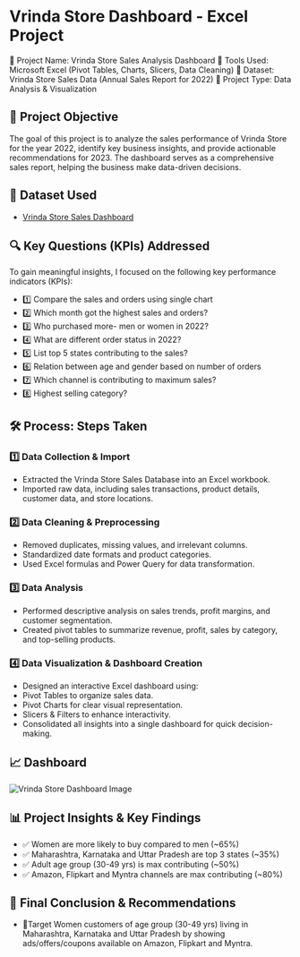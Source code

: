 # Vrinda Store Dashboard - Excel Project
📌 Project Name: Vrinda Store Sales Analysis Dashboard
📌 Tools Used: Microsoft Excel (Pivot Tables, Charts, Slicers, Data Cleaning)
📌 Dataset: Vrinda Store Sales Data (Annual Sales Report for 2022)
📌 Project Type: Data Analysis & Visualization
## 🎯 Project Objective
The goal of this project is to analyze the sales performance of Vrinda Store for the year 2022, identify key business insights, and provide actionable recommendations for 2023. The dashboard serves as a comprehensive sales report, helping the business make data-driven decisions.
## 📗 Dataset Used
- <a href="https://bit.ly/3X381ok">Vrinda Store Sales Dashboard</a>
## 🔍 Key Questions (KPIs) Addressed
To gain meaningful insights, I focused on the following key performance indicators (KPIs):
- 1️⃣ Compare the sales and orders using single chart
- 2️⃣ Which month got the highest sales and orders?
- 3️⃣ Who purchased more- men or women in 2022?
- 4️⃣ What are different order status in 2022?
- 5️⃣ List top 5 states contributing to the sales?
- 6️⃣ Relation between age and gender based on number of orders
- 7️⃣ Which channel is contributing to maximum sales?
- 8️⃣ Highest selling category?
## 🛠️ Process: Steps Taken
### 1️⃣ Data Collection & Import
- Extracted the Vrinda Store Sales Database into an Excel workbook.
- Imported raw data, including sales transactions, product details, customer data, and store locations.
### 2️⃣ Data Cleaning & Preprocessing
- Removed duplicates, missing values, and irrelevant columns.
- Standardized date formats and product categories.
- Used Excel formulas and Power Query for data transformation.
### 3️⃣ Data Analysis
- Performed descriptive analysis on sales trends, profit margins, and customer segmentation.
- Created pivot tables to summarize revenue, profit, sales by category, and top-selling products.
### 4️⃣ Data Visualization & Dashboard Creation
- Designed an interactive Excel dashboard using:
- Pivot Tables to organize sales data.
- Pivot Charts for clear visual representation.
- Slicers & Filters to enhance interactivity.
- Consolidated all insights into a single dashboard for quick decision-making.
## 📈 Dashboard
![Vrinda Store Dashboard Image](https://github.com/user-attachments/assets/cb7f7b68-fa64-47e6-86de-bf55e4844be9)

## 📊 Project Insights & Key Findings
- ✅ Women are more likely to buy compared to men (~65%)
- ✅ Maharashtra, Karnataka and Uttar Pradesh are top 3 states (~35%)
- ✅ Adult age group (30-49 yrs) is max contributing (~50%)
- ✅ Amazon, Flipkart and Myntra channels are max contributing (~80%)
## 📌 Final Conclusion & Recommendations
- 🔹Target Women customers of age group (30-49 yrs) living in Maharashtra, Karnataka and Uttar Pradesh by showing ads/offers/coupons available on Amazon, Flipkart and Myntra.

